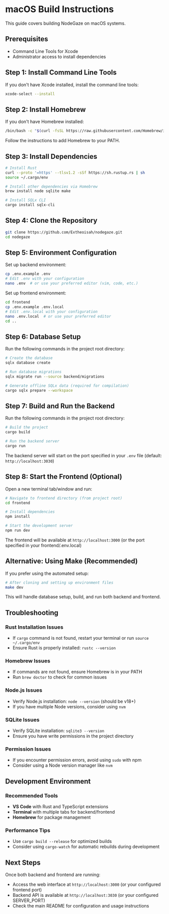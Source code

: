 # macOS Build Instructions

This guide covers building NodeGaze on macOS systems.

## Prerequisites

- Command Line Tools for Xcode
- Administrator access to install dependencies

## Step 1: Install Command Line Tools

If you don't have Xcode installed, install the command line tools:

```bash
xcode-select --install
```

## Step 2: Install Homebrew

If you don't have Homebrew installed:

```bash
/bin/bash -c "$(curl -fsSL https://raw.githubusercontent.com/Homebrew/install/HEAD/install.sh)"
```

Follow the instructions to add Homebrew to your PATH.

## Step 3: Install Dependencies

```bash
# Install Rust
curl --proto '=https' --tlsv1.2 -sSf https://sh.rustup.rs | sh
source ~/.cargo/env

# Install other dependencies via Homebrew
brew install node sqlite make

# Install SQLx CLI
cargo install sqlx-cli
```

## Step 4: Clone the Repository

```bash
git clone https://github.com/Extheoisah/nodegaze.git
cd nodegaze
```

## Step 5: Environment Configuration

Set up backend environment:
```bash
cp .env.example .env
# Edit .env with your configuration
nano .env  # or use your preferred editor (vim, code, etc.)
```

Set up frontend environment:
```bash
cd frontend
cp .env.example .env.local
# Edit .env.local with your configuration  
nano .env.local  # or use your preferred editor
cd ..
```

## Step 6: Database Setup

Run the following commands in the project root directory:
```bash
# Create the database
sqlx database create

# Run database migrations
sqlx migrate run --source backend/migrations

# Generate offline SQLx data (required for compilation)
cargo sqlx prepare --workspace
```

## Step 7: Build and Run the Backend

Run the following commands in the project root directory:
```bash
# Build the project
cargo build

# Run the backend server
cargo run
```

The backend server will start on the port specified in your `.env` file (default: `http://localhost:3030`)

## Step 8: Start the Frontend (Optional)

Open a new terminal tab/window and run:
```bash
# Navigate to frontend directory (from project root)
cd frontend

# Install dependencies
npm install

# Start the development server
npm run dev
```

The frontend will be available at `http://localhost:3000` (or the port specified in your frontend/.env.local)

## Alternative: Using Make (Recommended)

If you prefer using the automated setup:

```bash
# After cloning and setting up environment files
make dev
```

This will handle database setup, build, and run both backend and frontend.

## Troubleshooting

### Rust Installation Issues
- If `cargo` command is not found, restart your terminal or run `source ~/.cargo/env`
- Ensure Rust is properly installed: `rustc --version`

### Homebrew Issues
- If commands are not found, ensure Homebrew is in your PATH
- Run `brew doctor` to check for common issues

### Node.js Issues
- Verify Node.js installation: `node --version` (should be v18+)
- If you have multiple Node versions, consider using `nvm`

### SQLite Issues
- Verify SQLite installation: `sqlite3 --version`
- Ensure you have write permissions in the project directory

### Permission Issues
- If you encounter permission errors, avoid using `sudo` with npm
- Consider using a Node version manager like `nvm`

## Development Environment

### Recommended Tools
- **VS Code** with Rust and TypeScript extensions
- **Terminal** with multiple tabs for backend/frontend
- **Homebrew** for package management

### Performance Tips
- Use `cargo build --release` for optimized builds
- Consider using `cargo-watch` for automatic rebuilds during development

## Next Steps

Once both backend and frontend are running:
- Access the web interface at `http://localhost:3000` (or your configured frontend port)
- Backend API is available at `http://localhost:3030` (or your configured SERVER_PORT)
- Check the main README for configuration and usage instructions